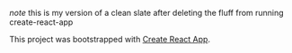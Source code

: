 _note_ this is my version of a clean slate after deleting the fluff from running create-react-app

This project was bootstrapped with [Create React App](https://github.com/facebook/create-react-app).
